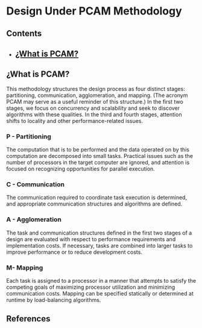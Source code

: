 # Design Under PCAM Methodology

## Contents

- [¿What is PCAM?](#¿What-is-PCAM?)
	- 

## ¿What is PCAM?

This methodology structures the design process as four distinct stages: partitioning, communication, agglomeration, and   mapping. (The acronym PCAM may serve as a useful reminder of this structure.) In the first two stages, we focus on concurrency and scalability and seek to discover algorithms with these qualities. In the third and fourth stages, attention shifts to locality and other performance-related issues.

### P - Partitioning
The computation that is to be performed and the data operated on by this computation are decomposed into small tasks. Practical issues such as the number of processors in the target computer are ignored, and attention is focused on recognizing opportunities for parallel execution.

### C - Communication
The communication required to coordinate task execution is determined, and appropriate communication structures and algorithms are defined.

### A - Agglomeration
The task and communication structures defined in the first two stages of a design are evaluated with respect to performance requirements and implementation costs. If necessary, tasks are combined into larger tasks to improve performance or to reduce development costs.

### M- Mapping
Each task is assigned to a processor in a manner that attempts to satisfy the competing goals of maximizing processor utilization and minimizing communication costs. Mapping can be specified statically or determined at runtime by load-balancing algorithms.

## References


<!--stackedit_data:
eyJoaXN0b3J5IjpbLTcxNzEyMjk3NiwtMTAzNjc3MTA5NV19
-->